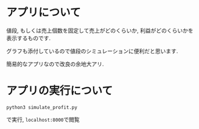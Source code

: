 # アプリについて

値段, もしくは売上個数を固定して売上がどのくらいか, 利益がどのくらいかを表示するものです.

グラフも添付しているので値段のシミュレーションに便利だと思います.

簡易的なアプリなので改良の余地大アリ.

# アプリの実行について

``` python3 simulate_profit.py ```

で実行, ``localhost:8000``で閲覧
